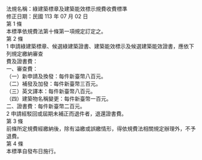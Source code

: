 法規名稱：綠建築標章及建築能效標示規費收費標準  
修正日期：民國 113 年 07 月 02 日  
第 1 條  
本標準依規費法第十條第一項規定訂定之。  
第 2 條  
1 申請綠建築標章、候選綠建築證書、建築能效標示及候選建築能效證書，應依下列規定繳納審查  
費及證書費：  
一、審查費：  
（一）新申請及換發：每件新臺幣八百元。  
（二）補發及加發：每件新臺幣三百元。  
（三）英文譯本：每件新臺幣八百元。  
（四）建築物名稱變更：每件新臺幣一百元。  
二、證書費：每件新臺幣二百元。  
2 申請經駁回或屆期未補正而退件者，退還證書費。  
第 3 條  
前條所定規費經繳納後，除有溢繳或誤繳情形，得依規費法相關規定辦理外，不予退費。  
第 4 條  
本標準自發布日施行。  


